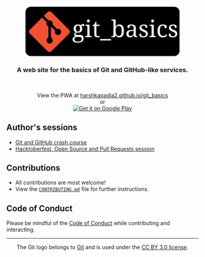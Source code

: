 <p align="center">
	<img src="./src/static/img/git_basics_logo.svg" alt="git_basics" width="80%">
</p>

<h3 align="center">A web site for the basics of Git and GitHub-like services.</h3>
<br>

<p align="center">
	View the PWA at <a href="https://harshkapadia2.github.io/git_basics/">harshkapadia2.github.io/git_basics</a>
	<br>
	or
	<br>
	<a href="https://play.google.com/store/apps/details?id=com.harsh_kapadia.git_basics">
		<img alt="Get it on Google Play" src="https://play.google.com/intl/en_us/badges/static/images/badges/en_badge_web_generic.png" width="30%">
	</a>
</p>

## Author's sessions

- [Git and GitHub crash course](https://www.youtube.com/watch?v=HF12-91iazM)
- [Hacktoberfest, Open Source and Pull Requests session](https://www.youtube.com/watch?v=uJdFNksgKJA)

## Contributions

- All contributions are most welcome!
- View the [`CONTRIBUTING.md`](CONTRIBUTING.md) file for further instructions.

## Code of Conduct

Please be mindful of the [Code of Conduct](CODE_OF_CONDUCT.md) while contributing and interacting.

---

<p align="center">
	The Git logo belongs to <a href="https://www.git-scm.com/">Git</a> and is used under the <a href="https://creativecommons.org/licenses/by/3.0/deed.en">CC BY 3.0 license</a>.
</p>

